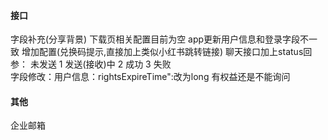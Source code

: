 

#### 接口
字段补充(分享背景)
下载页相关配置目前为空
app更新用户信息和登录字段不一致
增加配置(兑换码提示,直接加上类似小红书跳转链接)
聊天接口加上status回参： 未发送 1 发送(接收)中 2 成功 3 失败  
字段修改：用户信息：rightsExpireTime":改为long
有权益还是不能询问

#### 其他
企业邮箱


 